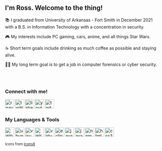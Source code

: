 ## I'm Ross. Welcome to the thing!

📚 I graduated from University of Arkansas - Fort Smith in December 2021 with a B.S. in Information Technology with a concentration in security.

🎮 My interests include PC gaming, cars, anime, and all things Star Wars.

☕ Short term goals include drinking as much coffee as possible and staying alive.

🕵️‍♂️ My long term goal is to get a job in computer forensics or cyber security.

<br><br>


### Connect with me!

[<img align="left" alt="rpayne.dev" width="30px" height="30px" src="https://img.icons8.com/fluent/96/000000/globe.png" />][website]
[<img align="left" alt="twitter" width="30px" height="30px" src="https://img.icons8.com/fluent/96/000000/twitter.png" />][twitter]
[<img align="left" alt="linkedin" width="30px" height="30px" src="https://img.icons8.com/fluent/96/000000/linkedin.png" />][linkedin]
[<img align="left" alt="youtube" width="30px" height="30px" src="https://img.icons8.com/fluent/96/000000/youtube-play.png"/>][youtube-gaming]
[<img align="left" alt="twitch" width="30px" height="30px" src="https://img.icons8.com/color/96/000000/twitch--v2.png" />][twitch]

<br><br>


### My Languages & Tools

<a href="#"><img align="left" alt="windows-10" width="30px" height="30px" src="https://img.icons8.com/color/96/000000/windows-10.png"/></a>
<a href="#"><img align="left" alt="ubuntu-linux" width="30px" height="30px" src="https://img.icons8.com/color/96/000000/ubuntu--v1.png"/></a>
<a href="#"><img align="left" alt="visual-studio-code" width="30px" height="30px" src="https://img.icons8.com/fluent/96/000000/visual-studio-code-2019.png"/></a>
<a href="#"><img align="left" alt="wireshark" width="30px" height="30px" src="https://upload.wikimedia.org/wikipedia/commons/d/db/Wireshark_Icon.png"/></a>
<a href="#"><img align="left" alt="virtualbox" width="30px" height="30px" src="https://img.icons8.com/color/96/000000/virtualbox.png"/></a>
<a href="#"><img align="left" alt="eclipse-ide" width="30px" height="30px" src="https://img.icons8.com/nolan/96/java-eclipse.png"/></a>
<a href="#"><img align="left" alt="java" width="30px" height="30px" src="https://img.icons8.com/color/96/000000/java-coffee-cup-logo.png"/></a>
<a href="#"><img align="left" alt="javascript" width="30px" height="30px" src="https://img.icons8.com/color/96/000000/javascript.png"/></a>
<a href="#"><img align="left" alt="npm" width="30px" height="30px" src="https://img.icons8.com/color/96/000000/npm.png"/></a>
<a href="#"><img align="left" alt="html5" width="30px" height="30px" src="https://img.icons8.com/color/96/000000/html-5.png"/></a>
<a href="#"><img align="left" alt="css3" width="30px" height="30px" src="https://img.icons8.com/color/96/000000/css3.png"/></a>


<br><br>

<sub>Icons from <a href="https://icons8.com">Icons8</a></sub>



[website]: https://rpayne.dev
[twitter]: https://twitter.com/rosspayn3
[youtube-gaming]: https://www.youtube.com/channel/UC8hdruLUS_7xVrZsj6VGfOw
[linkedin]: https://www.linkedin.com/in/ross-payn3/
[twitch]: https://www.twitch.tv/squidzorz
